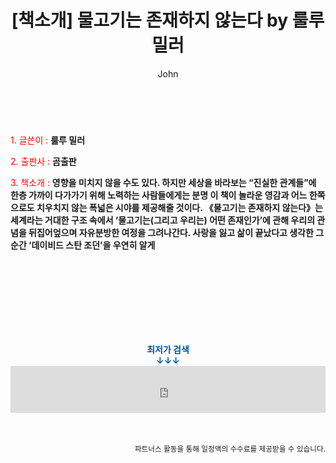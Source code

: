 ﻿---
layout: post
title:  "[책소개] 물고기는 존재하지 않는다 by 룰루 밀러"
author: John
categories: [ 도서 ]
tags: [ 물고기는 존재하지 않는다, 물고기는 존재하지 않는다 줄거리, 물고기는 존재하지 않는다 리뷰, 물고기는 존재하지 않는다 서평, 물고기는 존재하지 않는다 어류, 물고기는 존재하지 않는다 pdf, 물고기는 존재하지 않는다 독후감, 물고기는 존재하지 않는다 토론, 물고기는 존재하지 않는다 나무위키, 물고기는 존재하지 않는다 반전 ]
image: https://search1.kakaocdn.net/thumb/R120x174.q85/?fname=http%3A%2F%2Ft1.daumcdn.net%2Flbook%2Fimage%2F5912160%3Ftimestamp%3D20230217231356 
description: "[책소개] 물고기는 존재하지 않는다 by 룰루 밀러"
toc: true
toc_sticky: true
---

<br>
<p>
<font color='#ff0000'>1. 글쓴이 : </font><b>룰루 밀러</b>
<p>
<font color='#ff0000'>2. 출판사 : </font><b>곰출판</b>
<p>
<font color='#ff0000'>3. 책소개 : </font><b>영향을 미치지 않을 수도 있다. 하지만 세상을 바라보는 “진실한 관계들”에 한층 가까이 다가가기 위해 노력하는 사람들에게는 분명 이 책이 놀라운 영감과 어느 한쪽으로도 치우치지 않는 폭넓은 시야를 제공해줄 것이다.  《물고기는 존재하지 않는다》는 세계라는 거대한 구조 속에서 ‘물고기는(그리고 우리는) 어떤 존재인가’에 관해 우리의 관념을 뒤집어엎으며 자유분방한 여정을 그려나간다. 사랑을 잃고 삶이 끝났다고 생각한 그 순간 ‘데이비드 스탄 조던’을 우연히 알게</b>
<p>
    
<br><br><br><br><br><br><br>
<center><b><font color='#01579B' size='medium'>최저가 검색<br>
↓↓↓</font></b></center>
<center><iframe src="https://coupa.ng/b1Tbjx" width="100%" height="75" frameborder="0" scrolling="no" referrerpolicy="unsafe-url"></iframe></center>
<br><br>
<p>
<small>
    <div align="right">파트너스 활동을 통해 일정액의 수수료를 제공받을 수 있습니다.</div>
</small>
</p>
